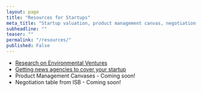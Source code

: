 ```yaml
---
layout: page
title: "Resources for Startups"
meta_title: "Startup valuation, product management canvas, negotiation tools"
subheadline: ""
teaser: ""
permalink: "/resources/"
published: False
---
```


- [Research on Environmental Ventures](http://projectsphere.jaagastartup.in)
- [Getting news agencies to cover your startup](https://blog.jaagastartup.in/getting-news-agencies-to-cover-your-startup-ed654519a917)
- Product Management Canvases - Coming soon!
- Negotiation table from ISB - Coming soon!
